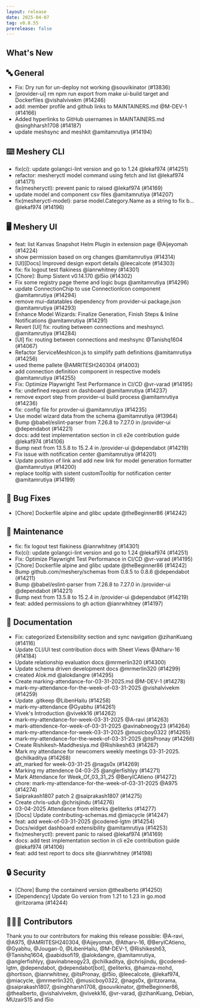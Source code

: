```yaml
---
layout: release
date: 2025-04-07
tag: v0.8.55
prerelease: false
---
```


## What's New
## 🔤 General
- Fix: Dry run for un-deploy not working @souvikinator (#13836)
- \[provider-ui\] rm npm run export from make ui-build target and Dockerfiles @vishalvivekm (#14246)
- add: member profile and github links to MAINTAINERS.md @M-DEV-1 (#14166)
- Added hyperlinks to GitHub usernames in MAINTAINERS.md @singhharsh1708 (#14187)
- update meshsync and meshkit @amitamrutiya (#14194)

## ⌨️ Meshery CLI

- fix(ci): update golangci-lint version and go to 1.24 @lekaf974 (#14251)
- refactor: mesheryctl model command using fetch and list  @lekaf974 (#14171)
- fix(mesheryctl): prevent panic to raised @lekaf974 (#14169)
- update model and component csv files @amitamrutiya (#14207)
- fix(mesheryctl-model): parse model.Category.Name as a string to fix b… @lekaf974 (#14196)

## 🖥 Meshery UI

- feat: list Kanvas Snapshot Helm Plugin in extension page @Aijeyomah (#14224)
- show permission based on org changes @amitamrutiya (#14314)
- \[UI\]\[Docs\] Improved design export details @leecalcote (#14303)
- fix: fix logout test flakiness @ianrwhitney (#14301)
- \[Chore\]: Bump Sistent v0.14.170 @l5io (#14302)
- Fix some registry page theme and logic bugs @amitamrutiya (#14296)
-  update ConnectionChip to use ConnectionIcon component @amitamrutiya (#14294)
-  remove mui-datatables dependency from provider-ui package.json @amitamrutiya (#14293)
-  Enhance Model Wizards: Finalize Generation, Finish Steps & Inline Notifications @amitamrutiya (#14291)
- Revert \[UI\] fix: routing  between connections and meshsync\ @amitamrutiya (#14284)
- \[UI\] fix: routing  between connections and meshsync @Tanishq1604 (#14067)
- Refactor ServiceMeshIcon.js to simplify path definitions @amitamrutiya (#14256)
- used theme pallete @AMRITESH240304 (#14003)
- add connection definition component in respective models @amitamrutiya (#14255)
- Fix: Optimize Playwright Test Performance in CI/CD @vr-varad (#14195)
- fix: undefined request on dashboard @amitamrutiya (#14237)
- remove export step from provider-ui build process @amitamrutiya (#14236)
- fix: config file for provder-ui @amitamrutiya (#14235)
- Use model wizard data from the schema @amitamrutiya (#13964)
- Bump @babel/eslint-parser from 7.26.8 to 7.27.0 in /provider-ui @dependabot (#14221)
- docs: add test implementation section in cli e2e contribution guide @lekaf974 (#14106)
- Bump next from 13.5.8 to 15.2.4 in /provider-ui @dependabot (#14219)
- Fix issue with notification center @amitamrutiya (#14201)
- Update position of link and add new link for model generation formatter @amitamrutiya (#14200)
- replace tooltip with sistent customTooltip for notification center @amitamrutiya (#14199)

## 🐛 Bug Fixes

- \[Chore\] Dockerfile alpine and glibc update  @theBeginner86 (#14242)

## 🧰 Maintenance

- fix: fix logout test flakiness @ianrwhitney (#14301)
- fix(ci): update golangci-lint version and go to 1.24 @lekaf974 (#14251)
- Fix: Optimize Playwright Test Performance in CI/CD @vr-varad (#14195)
- \[Chore\] Dockerfile alpine and glibc update  @theBeginner86 (#14242)
- Bump github.com/meshery/schemas from 0.8.5 to 0.8.6 @dependabot (#14211)
- Bump @babel/eslint-parser from 7.26.8 to 7.27.0 in /provider-ui @dependabot (#14221)
- Bump next from 13.5.8 to 15.2.4 in /provider-ui @dependabot (#14219)
- feat: added permissions to gh action @ianrwhitney (#14197)

## 📖 Documentation

- Fix: categorized Extensibility section and sync navigation @zihanKuang (#14116)
- Update CLI/UI test contribution docs with Sheet Views @Atharv-16 (#14184)
- Update relationship evaluation docs @mrmerlin320 (#14300)
- Update schema driven development docs @mrmerlin320 (#14299)
- created Alok.md @alokdangre (#14295)
- Create marking-attendance-for-03-31-2025.md @M-DEV-1 (#14278)
- mark-my-attendance-for-the-week-of-03-31-2025 @vishalvivekm (#14259)
- Update .gitkeep @LibenHailu (#14258)
- mark-my-attendance @Gyabhu (#14261)
- Vivek's Introduction @vivekk16 (#14262)
- mark-my-attendance-for-week-03-31-2025 @A-ravi (#14263)
- mark-attendence-for-week-of-03-31-2025 @avinabneogy23 (#14264)
- mark-my-attendance-for-week-03-31-2025 @musicboy0322 (#14265)
- mark-my-attendance-for-the-week-of-03-31-2025 @itsPronay (#14266)
- Create Rishikesh-Maddhesiya.md @Rishikesh63 (#14267)
- Mark my attendance for newcomers weekly meetings 03-31-2025. @chilkaditya (#14268)
- att_marked for week-03-31-25 @nags0x (#14269)
- Marking my attendence 04-03-25 @anglerfishlyy (#14271)
- Mark Attendance for Week_Of_03_31_25 @BerylCAtieno (#14272)
- chore: mark-my-attendance-for-the-week-of-03-31-2025 @A975 (#14274)
- Saiprakash1807 patch 2 @saiprakash1807 (#14275)
- Create chris-uduh @chrisjindu (#14276)
- 03-04-2025 Attendance from eliterks @eliterks (#14277)
- \[Docs\] Update contributing-schemas.md @miacycle (#14247)
- feat: add week-of-03-31-2025 @codered-lgtm (#14254)
- Docs/widget dashboard extensibility @amitamrutiya (#14253)
- fix(mesheryctl): prevent panic to raised @lekaf974 (#14169)
- docs: add test implementation section in cli e2e contribution guide @lekaf974 (#14106)
- feat: add test report to docs site @ianrwhitney (#14198)

## 🔒 Security

- \[Chore\] Bump the containerd version @thealberto (#14250)
- \[Dependency\] Update Go version from 1.21 to 1.23 in go.mod @ritzorama (#14244)

## 👨🏽‍💻 Contributors

Thank you to our contributors for making this release possible:
@A-ravi, @A975, @AMRITESH240304, @Aijeyomah, @Atharv-16, @BerylCAtieno, @Gyabhu, @Jougan-0, @LibenHailu, @M-DEV-1, @Rishikesh63, @Tanishq1604, @aabidsofi19, @alokdangre, @amitamrutiya, @anglerfishlyy, @avinabneogy23, @chilkaditya, @chrisjindu, @codered-lgtm, @dependabot, @dependabot\[bot\], @eliterks, @hamza-mohd, @hortison, @ianrwhitney, @itsPronay, @l5io, @leecalcote, @lekaf974, @miacycle, @mrmerlin320, @musicboy0322, @nags0x, @ritzorama, @saiprakash1807, @singhharsh1708, @souvikinator, @theBeginner86, @thealberto, @vishalvivekm, @vivekk16, @vr-varad, @zihanKuang, Debian, MUzairS15 and l5io

